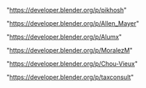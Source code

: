 "https://developer.blender.org/p/pikhosh"

"https://developer.blender.org/p/Allen_Mayer"

"https://developer.blender.org/p/Alumx"

"https://developer.blender.org/p/MoralezM"

"https://developer.blender.org/p/Chou-Vieux"

 
"https://developer.blender.org/p/taxconsult"


 
